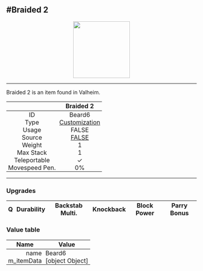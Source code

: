 <meta property="og:title" content="Braided 2 - MoreValheim" /><meta property="og:type" content="website" /><meta property="og:image" content="/assets/braided_2.png" /><meta property="og:description" content="Braided 2 is an item found in Valheim." /><meta name="theme-color" content="#546D78"><meta name="twitter:card" content="summary_large_image">
#Braided 2
-------------
<style>img {width:20px;}.tb {width:150px;display: block;margin-left: auto;margin-right: auto;}</style>

<style>.md-typeset table:not([class]) th:not([align]) {min-width:unset!important;}</style>
<style>td{padding:0em 0.3em!important;text-align:center!important;border-left:.05rem solid var(--md-default-fg-color--lightest)}</style>

<style>th{padding:0.1em 0.3em!important;text-align:center!important;font-weight:bold}</style>

<style>pre{text-align:right!important}</style>
<style>table tr td:first-child {border-left: 0;};</style>

<figure><img src="/assets/braided_2.png" class="tb" /><figcaption><small></small></figcaption></figure>

-------------

Braided 2 is an item found in Valheim.

|        | Braided 2              |
| ----------- | ------------------------------------ |
| ID |Beard6
| Type | [Customization](../../types/customization)
| Usage | FALSE<br>
| Source | [FALSE](../../items/false)
| Weight | 1 |
| Max Stack | 1 |
| Teleportable | ✓
| Movespeed Pen. | 0%


-------------

### Upgrades
| Q | Durability | Backstab Multi. | Knockback | Block Power | Parry Bonus
| - | - | - | - | - | - 


### Value table
| Name | Value
| - | - |
| <div style="text-align:right">name</div> | <div style="text-align:left">Beard6</div> | 
| <div style="text-align:right">m_itemData</div> | <div style="text-align:left">[object Object]</div> | 